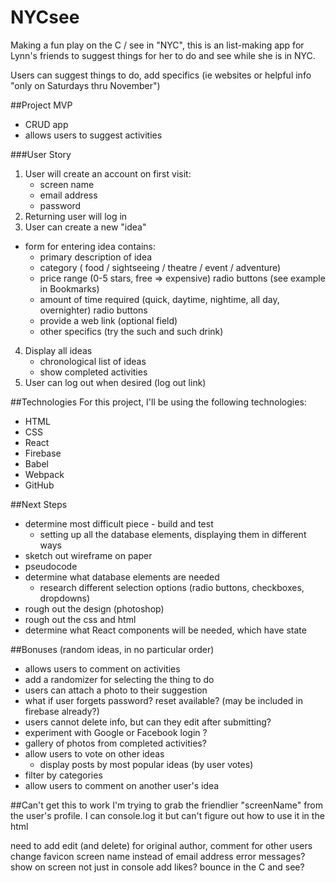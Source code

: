 # NYCsee


Making a fun play on the C / see in "NYC", this is an list-making app for Lynn's friends to suggest things for her to do and see while she is in NYC.

Users can suggest things to do, add specifics (ie websites or helpful info "only on Saturdays thru November")

##Project MVP
- CRUD app 
- allows users to suggest activities

###User Story
1. User will create an account on first visit:
    * screen name
    * email address 
    * password
2. Returning user will log in
3. User can create a new "idea" 
  * form for entering idea contains:
    * primary description of idea
    * category ( food / sightseeing / theatre / event / adventure) 
    * price range (0-5 stars, free => expensive) radio buttons (see example in Bookmarks)
    * amount of time required (quick, daytime, nightime, all day, overnighter) radio buttons
    * provide a web link (optional field)
    * other specifics (try the such and such drink)
4. Display all ideas
    * chronological list of ideas  
    * show completed activities
5. User can log out when desired (log out link)

##Technologies
For this project, I'll be using the following technologies:
- HTML
- CSS
- React
- Firebase
- Babel
- Webpack
- GitHub

##Next Steps
- determine most difficult piece - build and test
    * setting up all the database elements, displaying them in different ways
- sketch out wireframe on paper
- pseudocode 
- determine what database elements are needed
    * research different selection options (radio buttons, checkboxes, dropdowns)
- rough out the design (photoshop)
- rough out the css and html
- determine what React components will be needed, which have state

##Bonuses (random ideas, in no particular order)
- allows users to comment on activities
- add a randomizer for selecting the thing to do 
- users can attach a photo to their suggestion
- what if user forgets password? reset available? (may be included in firebase already?)
- users cannot delete info, but can they edit after submitting?
- experiment with Google or Facebook login ?
- gallery of photos from completed activities?
- allow users to vote on other ideas
    * display posts by most popular ideas (by user votes)
- filter by categories
- allow users to comment on another user's idea

##Can't get this to work
I'm trying to grab the friendlier "screenName" from the user's profile.
I can console.log it but can't figure out how to use it in the html

need to add edit (and delete) for original author, comment for other users
change favicon
screen name instead of email address
error messages? show on screen not just in console
add likes?
bounce in the C and see?
